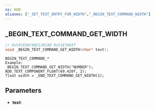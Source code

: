 ```yaml
---
ns: HUD
aliases: ["_SET_TEXT_ENTRY_FOR_WIDTH","_BEGIN_TEXT_COMMAND_WIDTH"]
---
```

## _BEGIN_TEXT_COMMAND_GET_WIDTH

```c
// 0x54CE8AC98E120CAB 0x51E7A037
void _BEGIN_TEXT_COMMAND_GET_WIDTH(char* text);
```

```
BEGIN_TEXT_COMMAND_*
Example:
_BEGIN_TEXT_COMMAND_GET_WIDTH("NUMBER");
ADD_TEXT_COMPONENT_FLOAT(69.420f, 2);
float width = _END_TEXT_COMMAND_GET_WIDTH(1);
```

## Parameters
* **text**: 

